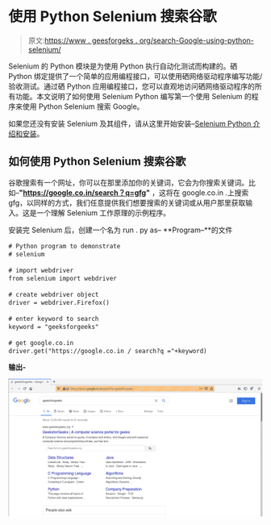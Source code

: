 # 使用 Python Selenium 搜索谷歌

> 原文:[https://www . geesforgeks . org/search-Google-using-python-selenium/](https://www.geeksforgeeks.org/search-google-using-python-selenium/)

Selenium 的 Python 模块是为使用 Python 执行自动化测试而构建的。硒 Python 绑定提供了一个简单的应用编程接口，可以使用硒网络驱动程序编写功能/验收测试。通过硒 Python 应用编程接口，您可以直观地访问硒网络驱动程序的所有功能。本文说明了如何使用 Selenium Python 编写第一个使用 Selenium 的程序来使用 Python Selenium 搜索 Google。

如果您还没有安装 Selenium 及其组件，请从这里开始安装–[Selenium Python 介绍和安装](https://contribute.geeksforgeeks.org/?p=1627739&preview=true)。

## 如何使用 Python Selenium 搜索谷歌

谷歌搜索有一个网址，你可以在那里添加你的关键词，它会为你搜索关键词。比如–**"https://google.co.in/search？q=gfg"** ，这将在 google.co.in .上搜索 gfg，以同样的方式，我们任意提供我们想要搜索的关键词或从用户那里获取输入。这是一个理解 Selenium 工作原理的示例程序。

安装完 Selenium 后，创建一个名为 run . py as–
**Program–**的文件

```
# Python program to demonstrate
# selenium

# import webdriver
from selenium import webdriver

# create webdriver object
driver = webdriver.Firefox()

# enter keyword to search
keyword = "geeksforgeeks"

# get google.co.in
driver.get("https://google.co.in / search?q ="+keyword)
```

**输出-**

![search-google-using-python-selenium](img/68f75ce944d9358c6c6fa071c2fd2345.png)